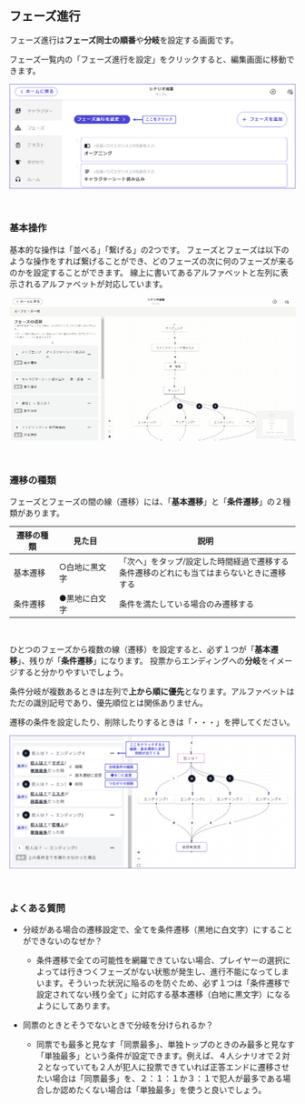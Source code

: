 ## フェーズ進行

フェーズ進行は**フェーズ同士の順番**や**分岐**を設定する画面です。

フェーズ一覧内の「フェーズ進行を設定」をクリックすると、編集画面に移動できます。

![](../../images/flow1.png)

<br>

### 基本操作

基本的な操作は「並べる」「繋げる」の2つです。
フェーズとフェーズは以下のような操作をすれば繋げることができ、どのフェーズの次に何のフェーズが来るのかを設定することができます。
線上に書いてあるアルファベットと左列に表示されるアルファベットが対応しています。

![](../../images/flow.gif)

<br>

### 遷移の種類

フェーズとフェーズの間の線（遷移）には、「**基本遷移**」と「**条件遷移**」の２種類があります。

| 遷移の種類                 | 見た目                           | 説明            |
| -------------------- | ----------------------------- | ------------------------------------- |
| 基本遷移     | ○白地に黒文字 | 「次へ」をタップ/設定した時間経過で遷移する<br>条件遷移のどれにも当てはまらないときに遷移する |
| 条件遷移   | ●黒地に白文字 | 条件を満たしている場合のみ遷移する |

<br>

ひとつのフェーズから複数の線（遷移）を設定すると、必ず１つが「**基本遷移**」、残りが「**条件遷移**」になります。
投票からエンディングへの**分岐**をイメージすると分かりやすいでしょう。

条件分岐が複数あるときは左列で**上から順に優先**となります。アルファベットはただの識別記号であり、優先順位とは関係ありません。

遷移の条件を設定したり、削除したりするときは「・・・」を押してください。

![](../../images/flow2.png)

<br>

### よくある質問
- 分岐がある場合の遷移設定で、全てを条件遷移（黒地に白文字）にすることができないのなぜか？
    - 条件遷移で全ての可能性を網羅できていない場合、プレイヤーの選択によっては行きつくフェーズがない状態が発生し、進行不能になってしまいます。そういった状況に陥るのを防ぐため、必ず１つは「条件遷移で設定されてない残り全て」に対応する基本遷移（白地に黒文字）になるようにしてあります。  

- 同票のときとそうでないときで分岐を分けられるか？
    - 同票でも最多と見なす「同票最多」、単独トップのときのみ最多と見なす「単独最多」という条件が設定できます。例えば、４人シナリオで２対２となっていても２人が犯人に投票できていれば正答エンドに遷移させたい場合は「同票最多」を、２：１：１か３：１で犯人が最多である場合しか認めたくない場合は「単独最多」を使うと良いでしょう。